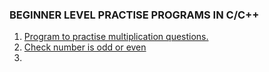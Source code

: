 ### BEGINNER LEVEL PRACTISE PROGRAMS IN C/C++

1. [Program to practise multiplication questions.](https://github.com/swati-gwc/Cpp-programs/blob/master/Beginner%20practise%20programs%20in%20Cpp/PractiseMultiplication.cpp)
2. [Check number is odd or even](https://codecollab.io/@swati/BasicProgram)
3. 
